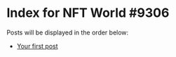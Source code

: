 # Index for NFT World #9306
Posts will be displayed in the order below:

- [Your first post](./001-first.md)

